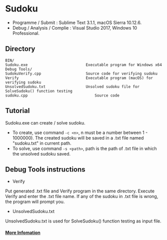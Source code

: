 # Sudoku

* Programme / Submit : Sublime Text 3.1.1, macOS Sierra 10.12.6.
* Debug / Analysis / Complie : Visual Studio 2017, Windows 10 Professional.


## Directory

```
BIN/
Sudoku.exe                          Executable program for Windows x64
Debug Tools/
SudokuVerify.cpp                    Source code for verifying sudoku
Verify                              Executable program (macOS) for verifying sudoku
UnsolvedSudoku.txt                  Unsolved sudoku file for SolveSudoku() function testing
sudoku.cpp                              Source code
```

## Tutorial
Sudoku.exe can create / solve sudoku.
- To create, use command `-c <n>`, n must be a number between 1 - 1000000). The created sudoku will be saved in a .txt file named "sudoku.txt" in current path.
- To solve, use command `-s <path>`, path is the path of .txt file in which the unsolved sudoku saved.

## Debug Tools instructions
- Verify

Put generated .txt file and Verify program in the same directory.
Execute Verify and enter the .txt file name.
If any of the sudoku in .txt file is wrong, the program will prompt you.

- UnsolvedSudoku.txt

UnsolvedSudoku.txt is used for SolveSudoku() function testing as input file.

#### [ More Infomation ](https://blog.csdn.net/acromema/article/details/84571659)

